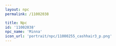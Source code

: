 ```yaml
---
layout: npc
permalink: /11002038

title: Npc
id: '11002038'
npc_name: 'Minna'
icon_url: 'portrait/npc/11000255_cashhair3_p.png'
---
```

